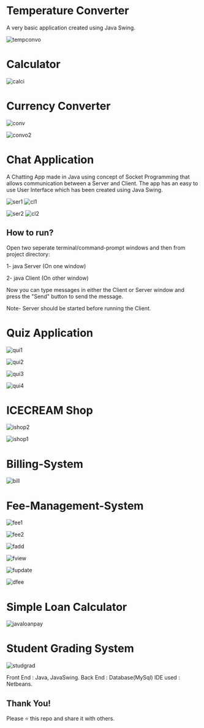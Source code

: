 # Temperature Converter

A very basic application created using Java Swing.


![tempconvo](https://github.com/user-attachments/assets/76e103ee-ef18-4527-92b7-5b68c5d5b079)


# Calculator

![calci](https://github.com/user-attachments/assets/ca0a3ce5-3104-444d-9d71-01e650bc3642)



# Currency Converter


![conv](https://github.com/user-attachments/assets/88fdaf89-825d-45b2-a89f-6019886d968f)     


![convo2](https://github.com/user-attachments/assets/5dbe2d30-dde6-4c3f-8426-46d3f82a50cb)




# Chat Application

A Chatting App made in Java using concept of Socket Programming that allows communication between a Server and Client. The app has an easy to use User Interface which has been created using Java Swing.

![ser1](https://github.com/user-attachments/assets/10215917-c03f-47ac-b4c8-627632f08bb7)  ![cl1](https://github.com/user-attachments/assets/e0d910b9-6fff-4d77-bf66-00b9d2d299cf)



![ser2](https://github.com/user-attachments/assets/c2649f5d-d5ea-484d-bf17-2890561db37f)  ![cl2](https://github.com/user-attachments/assets/94e05522-ceb2-4ea7-94ee-2eba3949ac77)

## How to run?

Open two seperate terminal/command-prompt windows and then from project directory:



1- java Server (On one window)

2- java Client (On other window)


Now you can type messages in either the Client or Server window and press the "Send" button to send the message.

Note- Server should be started before running the Client.




# Quiz Application

![qui1](https://github.com/user-attachments/assets/c548b9e2-2fe3-44ac-b66e-9ef725608e06)

![qui2](https://github.com/user-attachments/assets/b4d52a2f-df72-4e9a-a6e3-a057af4b2d18)

![qui3](https://github.com/user-attachments/assets/56131184-9a1d-4cc1-9588-7d5cf2a957fc)

![qui4](https://github.com/user-attachments/assets/b4ba245e-fafc-40bf-b048-2cffadb9d020)



# ICECREAM Shop

![ishop2](https://github.com/user-attachments/assets/8df547e2-6f05-482b-9310-fb7866c0b281)

![ishop1](https://github.com/user-attachments/assets/99ba511c-0060-4a9a-8920-35874ff6de3f)


# Billing-System

![bill](https://github.com/user-attachments/assets/f0f8901d-2f33-4da7-8e54-1cfeaa914d44)



# Fee-Management-System

![fee1](https://github.com/user-attachments/assets/0598ff23-2a25-4067-845f-7a09cb7e204c)

![fee2](https://github.com/user-attachments/assets/0b0d50ee-fac9-487d-9de8-3aad874a84a0)

![fadd](https://github.com/user-attachments/assets/043728cc-c12b-4618-848c-ab2eab361d92)

![fview](https://github.com/user-attachments/assets/ce43b5a0-f5ae-468b-84dc-f2903655b9f8)

![fupdate](https://github.com/user-attachments/assets/74059086-52c6-46ab-9ce2-ea49cc38d34d)

![dfee](https://github.com/user-attachments/assets/a7509510-e6ab-4a03-af21-52e876549c1b)



# Simple Loan Calculator

![javaloanpay](https://github.com/user-attachments/assets/de9a6fa2-f585-425a-bf22-d4aec838bcd0)


# Student Grading System

![studgrad](https://github.com/user-attachments/assets/9279f14f-9514-4737-8aaa-b5221ae5355d)








Front End : Java, JavaSwing. 
Back End : Database(MySql)
IDE used : Netbeans.

## Thank You!
Please ⭐️ this repo and share it with others.




